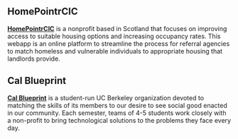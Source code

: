 ## HomePointrCIC
**[HomePointrCIC](https://homepointr.com/)** is a nonprofit based in Scotland that focuses on improving access to suitable housing options and increasing occupancy rates. This webapp is an online platform to streamline the process for referral agencies to match homeless and vulnerable individuals to appropriate housing that landlords provide.


## Cal Blueprint
**[Cal Blueprint](http://www.calblueprint.org/)** is a student-run UC Berkeley
organization devoted to matching the skills of its members to our desire to see
social good enacted in our community. Each semester, teams of 4-5 students work
closely with a non-profit to bring technological solutions to the problems they
face every day.
